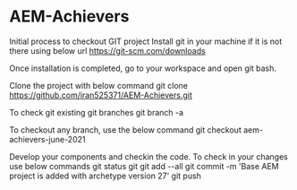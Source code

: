 # AEM-Achievers
Initial process to checkout GIT project
Install git in your machine if it is not there using below url
https://git-scm.com/downloads

Once installation is completed, go to your workspace and open git bash.

Clone the project with below command
git clone https://github.com/iran525371/AEM-Achievers.git

To check git existing git branches 
 git branch -a

To checkout any branch, use the below command
 git checkout aem-achievers-june-2021

Develop your components and checkin the code. To check in your changes use below commands
git status
git git add --all
git commit -m 'Base AEM project is added with archetype version 27'
git push







